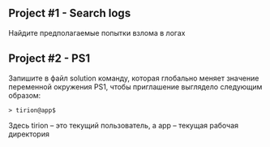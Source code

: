 ## Project #1 - Search logs
Найдите предполагаемые попытки взлома в логах

## Project #2 - PS1
Запишите в файл solution команду, которая глобально меняет значение переменной окружения PS1, чтобы приглашение выглядело следующим образом:

```
> tirion@app$
```
Здесь tirion – это текущий пользователь, а app – текущая рабочая директория
